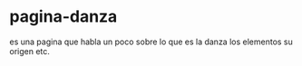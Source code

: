 # pagina-danza
es una pagina que habla un poco sobre lo que es la danza los elementos su origen etc.
